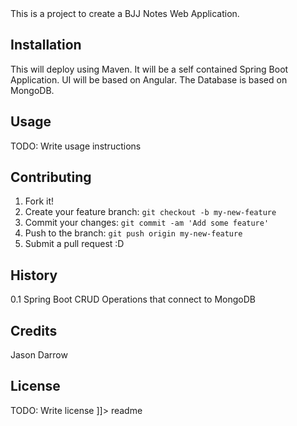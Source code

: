 <snippet>
  <content><![CDATA[
# ${1:Project Name}

This is a  project to create a BJJ Notes Web Application.  

## Installation

This will deploy using Maven.  It will be a self contained Spring Boot Application.
UI will be based on Angular.  The Database is based on MongoDB.

## Usage

TODO: Write usage instructions

## Contributing

1. Fork it!
2. Create your feature branch: `git checkout -b my-new-feature`
3. Commit your changes: `git commit -am 'Add some feature'`
4. Push to the branch: `git push origin my-new-feature`
5. Submit a pull request :D

## History

0.1 Spring Boot CRUD Operations that connect to MongoDB

## Credits

Jason Darrow

## License

TODO: Write license
]]></content>
  <tabTrigger>readme</tabTrigger>
</snippet>